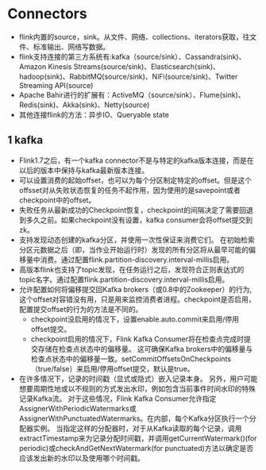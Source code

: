 # Connectors

- flink内置的source，sink。从文件、网络、collections、iterators获取，往文件、标准输出、网络写数据。
- flink支持连接的第三方系统有:kafka（source/sink）、Cassandra(sink)、Amazon Kinesis Streams(source/sink)、Elasticsearch(sink)、hadoop(sink)、RabbitMQ(source/sink)、NiFi(source/sink)、Twitter Streaming API(source)
- Apache Bahir进行的扩展有：ActiveMQ（source/sink）、Flume(sink)、Redis(sink)、Akka(sink)、Netty(source)
- 其他连接flink的方法：异步IO、Queryable state

## 1 kafka

- Flink1.7之后，有一个kafka connector不是与特定的kafka版本连接，而是在以后的版本中保持与kafka最新版本连接。
- 可以设置消费的起始offset，也可以为每个分区制定特定的offset。但是这个offsset对从失败状态恢复的任务不起作用，因为使用的是savepoint或者checkpoint中的offset。
- 失败任务从最新成功的Checkpoint恢复，checkpoint的间隔决定了需要回退到多久之前。如果checkpoint没有设置，kafka consumer会将offset提交到zk。
- 支持发现动态创建的kafka分区，并使用一次性保证来消费它们。 在初始检索分区元数据之后（即，当作业开始运行时）发现的所有分区将从最早可能的偏移量中消费。通过配置flink.partition-discovery.interval-millis启用。
- 高版本flink也支持了topic发现，在任务运行之后，发现符合正则表达式的topic名字。通过配置flink.partition-discovery.interval-millis启用。
- 允许配置如何将偏移提交回Kafka brokers（或0.8中的Zookeeper）的行为,这个offset对容错没有用，只是用来监控消费者进程。checkpoint是否启用，配置提交offset的行为的方法是不同的。
  - checkpoint没启用的情况下，设置enable.auto.commit来启用/停用offset提交。
  - checkpoint启用的情况下，Flink Kafka Consumer将在检查点完成时提交存储在检查点状态中的偏移量。 这可确保Kafka brokers中的偏移量与检查点状态中的偏移量一致。setCommitOffsetsOnCheckpoints（true/false）来启用/停用offset提交，默认是true。
- 在许多情况下，记录的时间戳（显式或隐式）嵌入记录本身。 另外，用户可能想要周期性地或以不规则的方式发出水印，例如包含当前事件时间水印的特殊记录Kafka流。 对于这些情况，Flink Kafka Consumer允许指定AssignerWithPeriodicWatermarks或AssignerWithPunctuatedWatermarks。在内部，每个Kafka分区执行一个分配器实例。 当指定这样的分配器时，对于从Kafka读取的每个记录，调用extractTimestamp来为记录分配时间戳，并调用getCurrentWatermark()(for periodic)或checkAndGetNextWatermark(for punctuated)方法以确定是否应该发出新的水印以及使用哪个时间戳。
